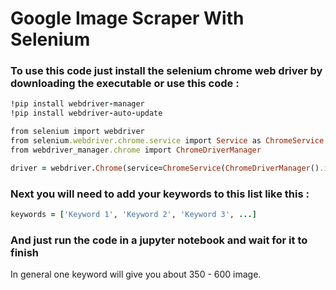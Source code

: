 # Google Image Scraper With Selenium

### To use this code just install the selenium chrome web driver by downloading **the executable** or use **this code** :

```ruby
!pip install webdriver-manager
!pip install webdriver-auto-update

from selenium import webdriver
from selenium.webdriver.chrome.service import Service as ChromeService
from webdriver_manager.chrome import ChromeDriverManager

driver = webdriver.Chrome(service=ChromeService(ChromeDriverManager().install()))
```

### Next you will need to add your keywords to this list like this :

```ruby
keywords = ['Keyword 1', 'Keyword 2', 'Keyword 3', ...]
```

### And just run the code in a jupyter notebook and wait for it to finish

In general one keyword will give you about 350 - 600 image.
